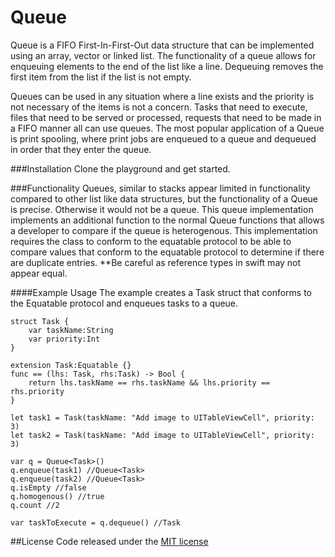 # Queue

Queue is a FIFO First-In-First-Out data structure that can be implemented using an array, vector or linked list.  The functionality of a queue allows for enqueuing elements to the end of the list like a line.  Dequeuing removes the first item from the list if the list is not empty.

Queues can be used in any situation where a line exists and the priority is not necessary of the items is not a concern.  Tasks that need to execute, files that need to be served or processed, requests that need to be made in a FIFO manner all can use queues.  The most popular application of a Queue is print spooling, where print jobs are enqueued to a queue and dequeued in order that they enter the queue.

###Installation
Clone the playground and get started.

###Functionality
Queues, similar to stacks appear limited in functionality compared to other list like data structures, but the functionality of a Queue is precise.  Otherwise it would not be a queue.  This queue implementation implements an additional function to the normal Queue functions that allows a developer to compare if the queue is heterogenous.  This implementation requires the class to conform to the equatable protocol to be able to compare values that conform to the equatable protocol to determine if there are duplicate entries.  **Be careful as reference types in swift may not appear equal.

####Example Usage
The example creates a Task struct that conforms to the Equatable protocol and enqueues tasks to a queue.

```
struct Task {
	var taskName:String
	var priority:Int
}

extension Task:Equatable {}
func == (lhs: Task, rhs:Task) -> Bool {
	return lhs.taskName == rhs.taskName && lhs.priority == rhs.priority
}

let task1 = Task(taskName: "Add image to UITableViewCell", priority: 3)
let task2 = Task(taskName: "Add image to UITableViewCell", priority: 3)

var q = Queue<Task>()
q.enqueue(task1) //Queue<Task>
q.enqueue(task2) //Queue<Task>
q.isEmpty //false
q.homogenous() //true
q.count //2

var taskToExecute = q.dequeue() //Task
```

##License
Code released under the [MIT license](https://github.com/Marquis103/SwiftDataStructures-Algorithms/blob/master/LICENSE)

